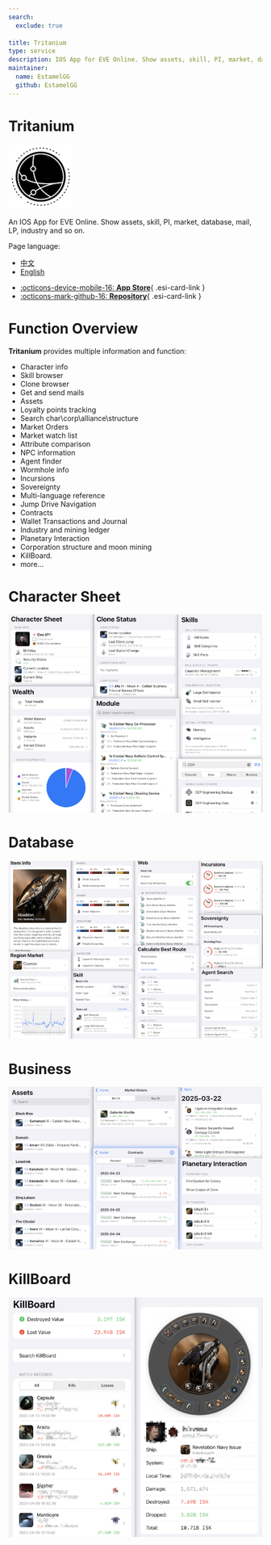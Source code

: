 ```yaml
---
search:
  exclude: true

title: Tritanium
type: service
description: IOS App for EVE Online. Show assets, skill, PI, market, database, mail, LP, industry and so on.
maintainer:
  name: EstamelGG
  github: EstamelGG
---
```


# Tritanium

![](Tritanium.png)

An IOS App for EVE Online. Show assets, skill, PI, market, database, mail, LP, industry and so on.

Page language:

- [中文](index_cn.md)
- [English](index.md)

<div class="grid cards" markdown>

- [:octicons-device-mobile-16: __App Store__](https://apps.apple.com/cn/app/tritanium/id6739530875){ .esi-card-link }
- [:octicons-mark-github-16: __Repository__](https://github.com/EstamelGG/EVE-Nexus){ .esi-card-link }

</div>

# Function Overview

**Tritanium** provides multiple information and function:

- Character info
- Skill browser
- Clone browser
- Get and send mails
- Assets
- Loyalty points tracking
- Search char\corp\alliance\structure
- Market Orders
- Market watch list
- Attribute comparison
- NPC information
- Agent finder
- Wormhole info
- Incursions
- Sovereignty
- Multi-language reference
- Jump Drive Navigation
- Contracts
- Wallet Transactions and Journal
- Industry and mining ledger
- Planetary Interaction
- Corporation structure and moon mining
- KillBoard.
- more...

# Character Sheet

![char_sheet.png](char_sheet.png)

# Database

![db.png](db.png)

# Business

![bussiness.png](bussiness.png)

# KillBoard

![kb.png](kb.png)

